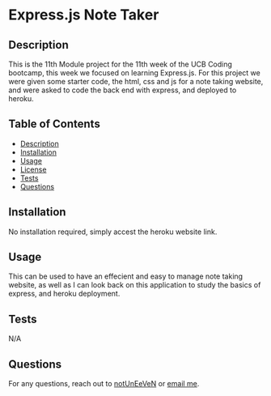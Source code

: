 # Express.js Note Taker

## Description

This is the 11th Module project for the 11th week of the UCB Coding bootcamp, this week we focused on learning Express.js. For this project we were given some starter code, the html, css and js for a note taking website, and were asked to code the back end with express, and deployed to heroku. 

## Table of Contents
- [Description](#description)
- [Installation](#installation)
- [Usage](#usage)
- [License](#license)
- [Tests](#tests)
- [Questions](#questions)

## Installation

No installation required, simply accest the heroku website link. 

## Usage 

This can be used to have an effecient and easy to manage note taking website, as well as I can look back on this application to study the basics of express, and heroku deployment.

## Tests

N/A
## Questions

For any questions, reach out to [notUnEeVeN](https://github.com/notUnEeVeN) or [email me](mailto:tybalt.mallet@gmail.com).
